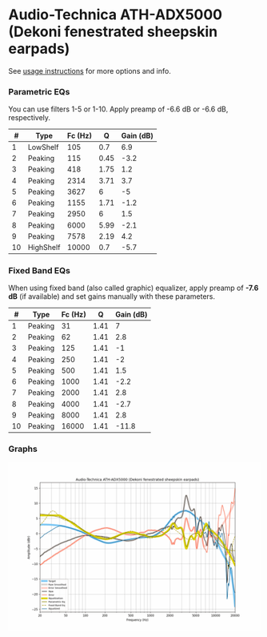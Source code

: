 # Audio-Technica ATH-ADX5000 (Dekoni fenestrated sheepskin earpads)
See [usage instructions](https://github.com/jaakkopasanen/AutoEq#usage) for more options and info.

### Parametric EQs
You can use filters 1-5 or 1-10. Apply preamp of -6.6 dB or -6.6 dB, respectively.

|   # | Type      |   Fc (Hz) |    Q |   Gain (dB) |
|-----|-----------|-----------|------|-------------|
|   1 | LowShelf  |       105 | 0.7  |         6.9 |
|   2 | Peaking   |       115 | 0.45 |        -3.2 |
|   3 | Peaking   |       418 | 1.75 |         1.2 |
|   4 | Peaking   |      2314 | 3.71 |         3.7 |
|   5 | Peaking   |      3627 | 6    |        -5   |
|   6 | Peaking   |      1155 | 1.71 |        -1.2 |
|   7 | Peaking   |      2950 | 6    |         1.5 |
|   8 | Peaking   |      6000 | 5.99 |        -2.1 |
|   9 | Peaking   |      7578 | 2.19 |         4.2 |
|  10 | HighShelf |     10000 | 0.7  |        -5.7 |

### Fixed Band EQs
When using fixed band (also called graphic) equalizer, apply preamp of **-7.6 dB** (if available) and set gains manually with these parameters.

|   # | Type    |   Fc (Hz) |    Q |   Gain (dB) |
|-----|---------|-----------|------|-------------|
|   1 | Peaking |        31 | 1.41 |         7   |
|   2 | Peaking |        62 | 1.41 |         2.8 |
|   3 | Peaking |       125 | 1.41 |        -1   |
|   4 | Peaking |       250 | 1.41 |        -2   |
|   5 | Peaking |       500 | 1.41 |         1.5 |
|   6 | Peaking |      1000 | 1.41 |        -2.2 |
|   7 | Peaking |      2000 | 1.41 |         2.8 |
|   8 | Peaking |      4000 | 1.41 |        -2.7 |
|   9 | Peaking |      8000 | 1.41 |         2.8 |
|  10 | Peaking |     16000 | 1.41 |       -11.8 |

### Graphs
![](./Audio-Technica%20ATH-ADX5000%20(Dekoni%20fenestrated%20sheepskin%20earpads).png)
